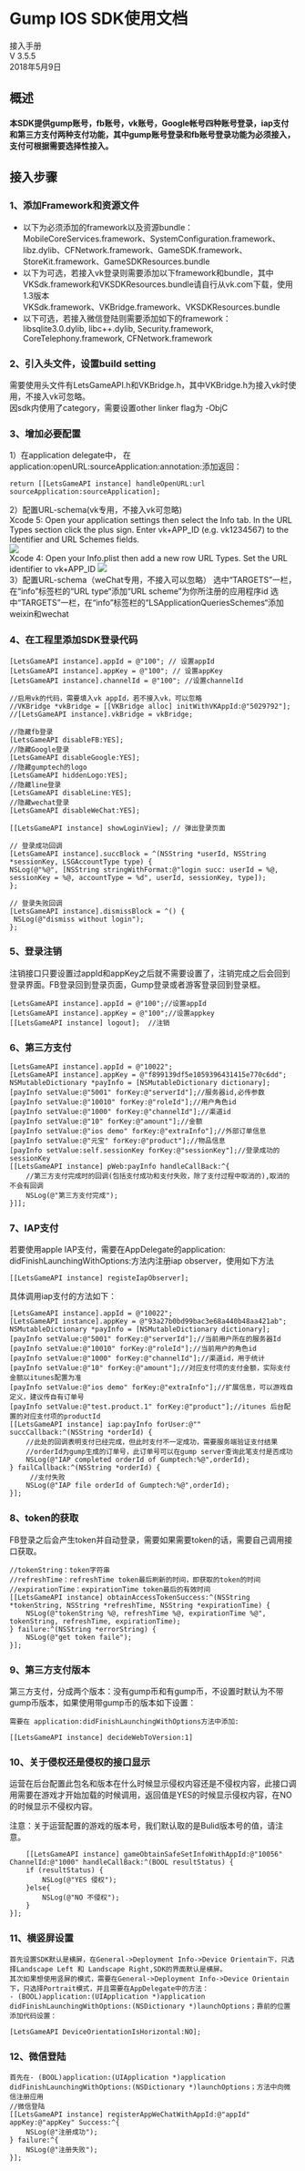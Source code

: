 # Gump IOS SDK使用文档


接入手册        
V 3.5.5      
2018年5月9日    
        
## 概述  
#### 本SDK提供gump账号，fb账号，vk账号，Google帐号四种账号登录，iap支付和第三方支付两种支付功能，其中gump账号登录和fb账号登录功能为必须接入，支付可根据需要选择性接入。

## 接入步骤
### 1、添加Framework和资源文件  
+ 以下为必须添加的framework以及资源bundle：  
MobileCoreServices.framework、SystemConfiguration.framework、libz.dylib、CFNetwork.framework、GameSDK.framework、StoreKit.framework、GameSDKResources.bundle
+ 以下为可选，若接入vk登录则需要添加以下framework和bundle，其中VKSdk.framework和VKSDKResources.bundle请自行从vk.com下载，使用1.3版本  
 VKSdk.framework、VKBridge.framework、VKSDKResources.bundle
+ 以下可选，若接入微信登陆则需要添加如下的framework：
libsqlite3.0.dylib, libc++.dylib, Security.framework, CoreTelephony.framework, CFNetwork.framework


### 2、引入头文件，设置build setting  
需要使用头文件有LetsGameAPI.h和VKBridge.h，其中VKBridge.h为接入vk时使用，不接入vk可忽略。  
因sdk内使用了category，需要设置other linker flag为 -ObjC
 

### 3、增加必要配置  
1）在application delegate中， 在application:openURL:sourceApplication:annotation:添加返回：

    return [[LetsGameAPI instance] handleOpenURL:url sourceApplication:sourceApplication];

	
2）配置URL-schema(vk专用，不接入vk可忽略)  
Xcode 5: Open your application settings then select the Info tab. In the URL Types section click the plus sign. Enter vk+APP_ID (e.g. vk1234567) to the Identifier and URL Schemes fields.  
![](images/vk1.jpg)     
Xcode 4: Open your Info.plist then add a new row URL Types. Set the URL identifier to vk+APP_ID
![](images/vk2.jpg)   
3）配置URL-schema（weChat专用，不接入可以忽略）
选中“TARGETS”一栏，在“info”标签栏的“URL type“添加“URL scheme”为你所注册的应用程序id
选中“TARGETS”一栏，在“info”标签栏的“LSApplicationQueriesSchemes“添加weixin和wechat
 
### 4、在工程里添加SDK登录代码  

	[LetsGameAPI instance].appId = @"100"; // 设置appId
	[LetsGameAPI instance].appKey = @"100"; // 设置appKey
	[LetsGameAPI instance].channelId = @"100"; //设置channelId
	
	//启用vk的代码，需要填入vk appId，若不接入vk，可以忽略
	//VKBridge *vkBridge = [[VKBridge alloc] initWithVKAppId:@"5029792"];
	//[LetsGameAPI instance].vkBridge = vkBridge;
	
	//隐藏fb登录
	[LetsGameAPI disableFB:YES];
	//隐藏Google登录
	[LetsGameAPI disableGoogle:YES];
	//隐藏gumptech的logo
	[LetsGameAPI hiddenLogo:YES];
	//隐藏line登录
	[LetsGameAPI disableLine:YES];
	//隐藏wechat登录
    [LetsGameAPI disableWeChat:YES];

	[[LetsGameAPI instance] showLoginView]; // 弹出登录页面

	// 登录成功回调
	[LetsGameAPI instance].succBlock = ^(NSString *userId, NSString *sessionKey, LSGAccountType type) {
	NSLog(@"%@", [NSString stringWithFormat:@"login succ: userId = %@, sessionKey = %@, accountType = %d", userId, sessionKey, type]);
	};

	// 登录失败回调
	[LetsGameAPI instance].dismissBlock = ^() {
	 NSLog(@"dismiss without login");
	};

### 5、登录注销
注销接口只要设置过appId和appKey之后就不需要设置了，注销完成之后会回到登录界面。FB登录回到登录页面，Gump登录或者游客登录回到登录框。

	[LetsGameAPI instance].appId = @"100";//设置appId
    [LetsGameAPI instance].appKey = @"100";//设置appkey
    [[LetsGameAPI instance] logout];  //注销
    

### 6、第三方支付    
    [LetsGameAPI instance].appId = @"10022";
    [LetsGameAPI instance].appKey = @"f899139df5e1059396431415e770c6dd";
    NSMutableDictionary *payInfo = [NSMutableDictionary dictionary];
    [payInfo setValue:@"5001" forKey:@"serverId"];//服务器id,必传参数
    [payInfo setValue:@"10010" forKey:@"roleId"];//用户角色id
    [payInfo setValue:@"1000" forKey:@"channelId"];//渠道id
    [payInfo setValue:@"10" forKey:@"amount"];//金额
    [payInfo setValue:@"ios demo" forKey:@"extraInfo"];//外部订单信息
    [payInfo setValue:@"元宝" forKey:@"product"];//物品信息
    [payInfo setValue:self.sessionKey forKey:@"sessionKey"];//登录成功的sessionKey
    [[LetsGameAPI instance] pWeb:payInfo handleCallBack:^{
    	//第三方支付完成时的回调(包括支付成功和支付失败，除了支付过程中取消的),取消的不会有回调
        NSLog(@"第三方支付完成");
    }]];
    
### 7、IAP支付
若要使用apple IAP支付，需要在AppDelegate的application: didFinishLaunchingWithOptions:方法内注册iap observer，使用如下方法   

    [[LetsGameAPI instance] registeIapObserver];  
具体调用iap支付的方法如下：   
    
    [LetsGameAPI instance].appId = @"10022";
    [LetsGameAPI instance].appKey = @"93a27b0bd99bac3e68a440b48aa421ab";
    NSMutableDictionary *payInfo = [NSMutableDictionary dictionary];
    [payInfo setValue:@"5001" forKey:@"serverId"];//当前用户所在的服务器Id
    [payInfo setValue:@"10010" forKey:@"roleId"];//当前用户的角色id
    [payInfo setValue:@"1000" forKey:@"channelId"];//渠道id，用于统计
    [payInfo setValue:@"10" forKey:@"amount"];//对应支付项的支付金额，实际支付金额以itunes配置为准
    [payInfo setValue:@"ios demo" forKey:@"extraInfo"];//扩展信息，可以游戏自定义，建议传自有订单号
    [payInfo setValue:@"test.product.1" forKey:@"product"];//itunes 后台配置的对应支付项的productId
    [[LetsGameAPI instance] iap:payInfo forUser:@"" succCallback:^(NSString *orderId) {
        //此处的回调表明支付已经完成，但此时支付不一定成功，需要服务端验证支付结果
        //orderId为gump生成的订单号，此订单号可以在gump server查询此笔支付是否成功
        NSLog(@"IAP completed orderId of Gumptech:%@",orderId);
    } failCallback:^(NSString *orderId) {
    	 //支付失败
        NSLog(@"IAP file orderId of Gumptech:%@",orderId);
    }];
### 8、token的获取
FB登录之后会产生token并自动登录，需要如果需要token的话，需要自己调用接口获取。

	//tokenString：token字符串
	//refreshTime：refreshTime token最后刷新的时间，即获取的token的时间
	//expirationTime：expirationTime token最后的有效时间
    [[LetsGameAPI instance] obtainAccessTokenSuccess:^(NSString *tokenString, NSString *refreshTime, NSString *expirationTime) {
        NSLog(@"tokenString %@, refreshTime %@, expirationTime %@", tokenString, refreshTime, expirationTime);
    } failure:^(NSString *errorString) {
        NSLog(@"get token faile");
    }];
    
    
### 9、第三方支付版本
第三方支付，分成两个版本：没有gump币和有gump币，不设置时默认为不带gump币版本，如果使用带gump币的版本如下设置：
	
	需要在 application:didFinishLaunchingWithOptions方法中添加:
	
	[[LetsGameAPI instance] decideWebToVersion:1]


### 10、关于侵权还是侵权的接口显示
运营在后台配置此包名和版本在什么时候显示侵权内容还是不侵权内容，此接口调用需要在游戏才开始加载的时候调用，返回值是YES的时候显示侵权内容，在NO的时候显示不侵权内容。

注意：关于运营配置的游戏的版本号，我们默认取的是Bulid版本号的值，请注意。

	    [[LetsGameAPI instance] gameObtainSafeSetInfoWithAppId:@"10056" ChannelId:@"1000" handleCallBack:^(BOOL resultStatus) {
        if (resultStatus) {
            NSLog(@"YES 侵权");
        }else{
            NSLog(@"NO 不侵权");
        }
    }];
### 11、横竖屏设置

    首先设置SDK默认是横屏，在General->Deployment Info->Device Orientain下，只选择Landscape Left 和 Landscape Right,SDK的界面默认是横屏。
    其次如果想使用竖屏的模式，需要在General->Deployment Info->Device Orientain下，只选择Portrait模式，并且需要在AppDelegate中的方法：
    - (BOOL)application:(UIApplication *)application didFinishLaunchingWithOptions:(NSDictionary *)launchOptions；靠前的位置添加代码设置：
    
    [LetsGameAPI DeviceOrientationIsHorizontal:NO];
    
    
    


### 12、微信登陆

    首先在- (BOOL)application:(UIApplication *)application didFinishLaunchingWithOptions:(NSDictionary *)launchOptions；方法中向微信注册应用
    //微信登陆
    [[LetsGameAPI instance] registerAppWeChatWithAppId:@"appId" appKey:@"appKey" Success:^{
        NSLog(@"注册成功");
    } failure:^{
        NSLog(@"注册失败");
    }];
